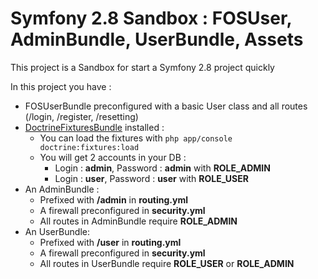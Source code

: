 Symfony 2.8 Sandbox : FOSUser, AdminBundle, UserBundle, Assets
===================

This project is a Sandbox for start a Symfony 2.8 project quickly

In this project you have :

* FOSUserBundle preconfigured with a basic User class and all routes (/login, /register, /resetting)
* [DoctrineFixturesBundle](http://symfony.com/doc/current/bundles/DoctrineFixturesBundle/index.html) installed :
    * You can load the fixtures with ```php app/console doctrine:fixtures:load```
    * You will get 2 accounts in your DB :
        * Login : **admin**, Password : **admin** with **ROLE_ADMIN**
        * Login : **user**, Password : **user** with **ROLE_USER**
* An AdminBundle :
    * Prefixed with **/admin** in **routing.yml**
    * A firewall preconfigured in **security.yml**
    * All routes in AdminBundle require **ROLE_ADMIN**
* An UserBundle:
    * Prefixed with **/user** in **routing.yml**
    * A firewall preconfigured in **security.yml**
    * All routes in UserBundle require **ROLE_USER** or **ROLE_ADMIN**
